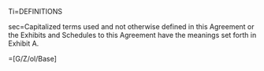Ti=DEFINITIONS

sec=Capitalized terms used and not otherwise defined in this Agreement or the Exhibits and Schedules to this Agreement have the meanings set forth in Exhibit A.

=[G/Z/ol/Base]
